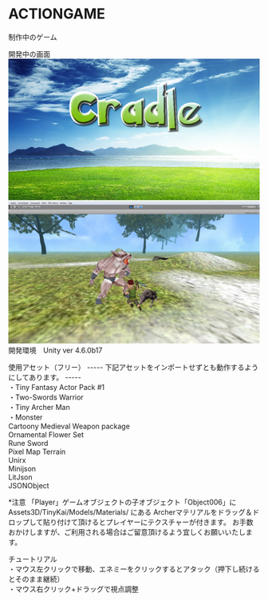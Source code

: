 ACTIONGAME
==========
制作中のゲーム

開発中の画面
![image](title.jpg)
![image](3DACTIONGAME.jpg)
<br>
開発環境　Unity ver 4.6.0b17

使用アセット（フリー）
----- 下記アセットをインポートせずとも動作するようにしてあります。 -----
<br>・Tiny Fantasy Actor Pack #1
<br>・Two-Swords Warrior
<br>・Tiny Archer Man
<br>・Monster
<br>Cartoony Medieval Weapon package
<br>Ornamental Flower Set
<br>Rune Sword
<br>Pixel Map Terrain
<br>Unirx
<br>Minijson
<br>LitJson
<br>JSONObject

*注意
「Player」ゲームオブジェクトの子オブジェクト「Object006」に
Assets3D/TinyKai/Models/Materials/ にある
Archerマテリアルをドラッグ＆ドロップして貼り付けて頂けるとプレイヤーにテクスチャーが付きます。
お手数おかけしますが、ご利用される場合はご留意頂けるよう宜しくお願いいたします。

チュートリアル
<br>・マウス左クリックで移動、エネミーをクリックするとアタック（押下し続けるとそのまま継続）
<br>・マウス右クリック+ドラッグで視点調整
